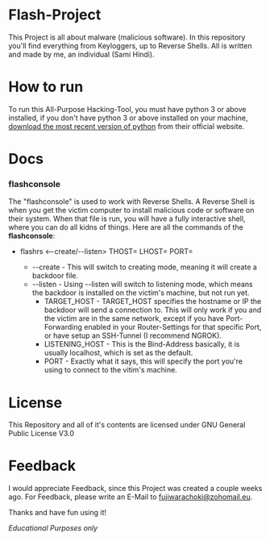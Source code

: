 # Flash-Project
This Project is all about malware (malicious software). In this repository you'll find everything from Keyloggers, up to Reverse Shells.
All is written and made by me, an individual (Sami Hindi).

# How to run
To run this All-Purpose Hacking-Tool, you must have python 3 or above installed, if you don't have python 3 or above installed on your machine,
<a href="https://www.python.org/downloads/">download the most recent version of python</a> from their official website.

# Docs
<h3><b>flashconsole</b></h3>
The "flashconsole" is used to work with Reverse Shells.
A Reverse Shell is when you get the victim computer to install malicious code or software on their system. When that file is run, you will have a fully interactive shell, where you can do all kidns of things.
Here are all the commands of the <b>flashconsole</b>:
<ul>
  <li>flashrs <--create/--listen> THOST=<TARGET_HOST> LHOST=<LISTENING_HOST> PORT=<PORT></li>
    <ul>
      <li>--create  -  This will switch to creating mode, meaning it will create a backdoor file.</li>
      <li>--listen  -  Using --listen will switch to listening mode, which means the backdoor is installed on the victim's machine, but not run yet.
        <ul>
          <li>TARGET_HOST  -  TARGET_HOST specifies the hostname or IP the backdoor will send a connection to. This will only work if you and the victim are in the same network, except if you have Port-Forwarding enabled in your Router-Settings for that specific Port, or have setup an SSH-Tunnel (I recommend NGROK).</li>
          <li>LISTENING_HOST  -  This is the Bind-Address basically, it is usually localhost, which is set as the default.</li>
          <li>PORT  -  Exactly what it says, this will specify the port you're using to connect to the vitim's machine.
        </ul>
    </ul>
</ul>

# License
This Repository and all of it's contents are licensed under GNU General Public License V3.0

# Feedback
I would appreciate Feedback, since this Project was created a couple weeks ago. For Feedback, please write an E-Mail to fujiwarachoki@zohomail.eu.

Thanks and have fun using it!

<i>Educational Purposes only</i>
